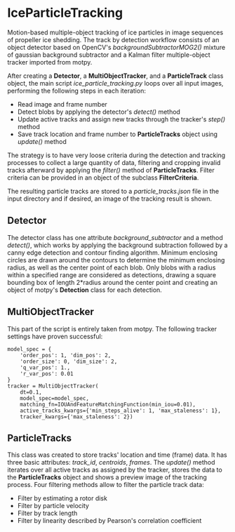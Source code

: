 # IceParticleTracking
Motion-based multiple-object tracking of ice particles in image sequences
of propeller ice shedding. The track by detection workflow consists
of an object detector based on OpenCV's *backgroundSubtractorMOG2()* mixture of gaussian background subtractor
and a Kalman filter multiple-object tracker imported from motpy.

After creating a **Detector**, a **MultiObjectTracker**, and a **ParticleTrack** class object,
the main script *ice_particle_tracking.py* loops over all input images, performing the
following steps in each iteration:
* Read image and frame number
* Detect blobs by applying the detector's *detect()* method
* Update active tracks and assign new tracks through the tracker's *step()* method
* Save track location and frame number to **ParticleTracks** object using *update()* method

The strategy is to have very loose criteria during the detection and tracking processes
to collect a large quantity of data, filtering and cropping invalid tracks afterward by applying
 the *filter()* method of **ParticleTracks**. Filter criteria can be provided
in an object of the subclass **FilterCriteria**.

The resulting particle tracks are stored to a *particle_tracks.json* file in the input directory
and if desired, an image of the tracking result is shown.

## Detector
The detector class has one attribute *background_subtractor* and a method *detect()*,
which works by applying the background subtraction followed by a canny edge detection
and contour finding algorithm. Minimum enclosing circles are drawn around the contours to determine
the minimum enclosing radius, as well as the center point of each blob.
Only blobs with a radius within a specified range are considered as detections,
drawing a square bounding box of length 2*radius around the center point and creating
an object of motpy's **Detection** class for each detection.

## MultiObjectTracker
This part of the script is entirely taken from motpy. The following tracker
settings have proven successful:
```
model_spec = {
    'order_pos': 1, 'dim_pos': 2,
    'order_size': 0, 'dim_size': 2,
    'q_var_pos': 1.,
    'r_var_pos': 0.01
}
tracker = MultiObjectTracker(
    dt=0.1,
    model_spec=model_spec,
    matching_fn=IOUAndFeatureMatchingFunction(min_iou=0.01),
    active_tracks_kwargs={'min_steps_alive': 1, 'max_staleness': 1},
    tracker_kwargs={'max_staleness': 2})
```
## ParticleTracks
This class was created to store tracks' location and time (frame) data.
It has three basic attributes: *track_id*, *centroids*, *frames*.
The *update()* method iterates over all active tracks as assigned by the
tracker, stores the data to the **ParticleTracks** object and shows a preview image
of the tracking process.
Four filtering methods allow to filter the particle track data:
* Filter by estimating a rotor disk
* Filter by particle velocity
* Filter by track length
* Filter by linearity described by Pearson's correlation coefficient